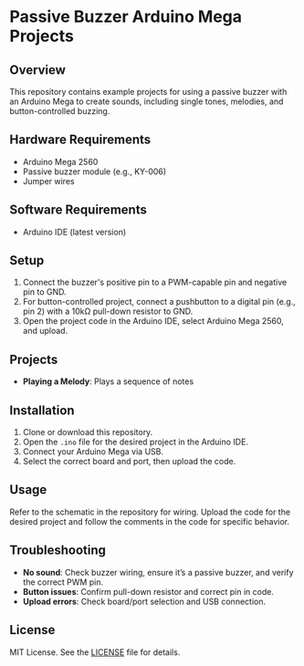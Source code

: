 # Passive Buzzer Arduino Mega Projects

## Overview
This repository contains example projects for using a passive buzzer with an Arduino Mega to create sounds, including single tones, melodies, and button-controlled buzzing.

## Hardware Requirements
- Arduino Mega 2560
- Passive buzzer module (e.g., KY-006)
- Jumper wires


## Software Requirements
- Arduino IDE (latest version)

## Setup
1. Connect the buzzer's positive pin to a PWM-capable pin and negative pin to GND.
2. For button-controlled project, connect a pushbutton to a digital pin (e.g., pin 2) with a 10kΩ pull-down resistor to GND.
3. Open the project code in the Arduino IDE, select Arduino Mega 2560, and upload.

## Projects
- **Playing a Melody**: Plays a sequence of notes

## Installation
1. Clone or download this repository.
2. Open the `.ino` file for the desired project in the Arduino IDE.
3. Connect your Arduino Mega via USB.
4. Select the correct board and port, then upload the code.

## Usage
Refer to the schematic in the repository for wiring. Upload the code for the desired project and follow the comments in the code for specific behavior.

## Troubleshooting
- **No sound**: Check buzzer wiring, ensure it’s a passive buzzer, and verify the correct PWM pin.
- **Button issues**: Confirm pull-down resistor and correct pin in code.
- **Upload errors**: Check board/port selection and USB connection.

## License
MIT License. See the [LICENSE](LICENSE) file for details.